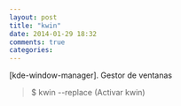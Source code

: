 ```yaml
---
layout: post
title: "kwin"
date: 2014-01-29 18:32
comments: true
categories: 
---
```

[kde-window-manager]. Gestor de ventanas

>$ kwin --replace (Activar kwin)

